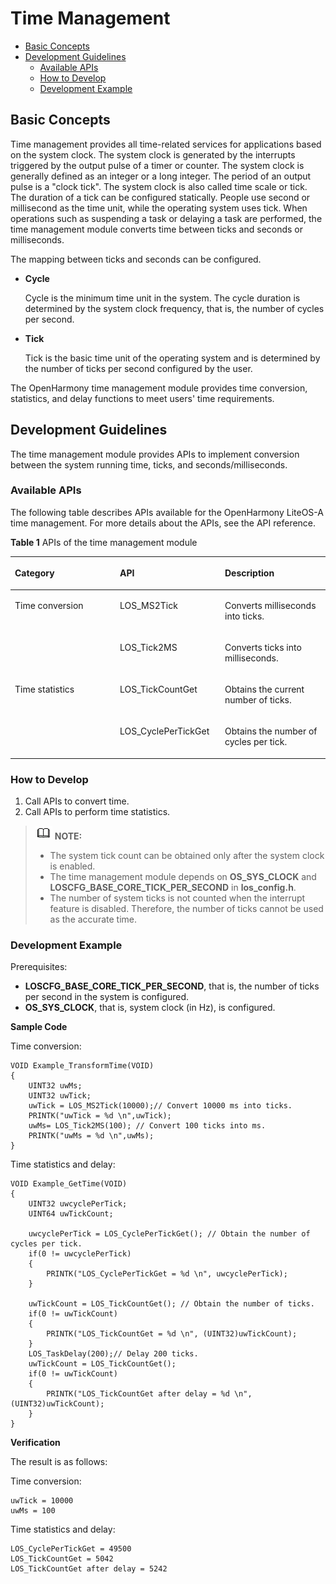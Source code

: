 # Time Management<a name="EN-US_TOPIC_0000001123753363"></a>

-   [Basic Concepts](#section12903185785119)
-   [Development Guidelines](#section430981720522)
    -   [Available APIs](#section1040142705214)
    -   [How to Develop](#section1381224710522)
    -   [Development Example](#section1344610245416)


## Basic Concepts<a name="section12903185785119"></a>

Time management provides all time-related services for applications based on the system clock. The system clock is generated by the interrupts triggered by the output pulse of a timer or counter. The system clock is generally defined as an integer or a long integer. The period of an output pulse is a "clock tick". The system clock is also called time scale or tick. The duration of a tick can be configured statically. People use second or millisecond as the time unit, while the operating system uses tick. When operations such as suspending a task or delaying a task are performed, the time management module converts time between ticks and seconds or milliseconds.

The mapping between ticks and seconds can be configured.

-   **Cycle**

    Cycle is the minimum time unit in the system. The cycle duration is determined by the system clock frequency, that is, the number of cycles per second.


-   **Tick**

    Tick is the basic time unit of the operating system and is determined by the number of ticks per second configured by the user.


The OpenHarmony time management module provides time conversion, statistics, and delay functions to meet users' time requirements.

## Development Guidelines<a name="section430981720522"></a>

The time management module provides APIs to implement conversion between the system running time, ticks, and seconds/milliseconds.

### Available APIs<a name="section1040142705214"></a>

The following table describes APIs available for the OpenHarmony LiteOS-A time management. For more details about the APIs, see the API reference.

**Table  1**  APIs of the time management module

<a name="table1316220185211"></a>
<table><thead align="left"><tr id="row191622182021"><th class="cellrowborder" valign="top" width="33.33333333333333%" id="mcps1.2.4.1.1"><p id="p13162121815218"><a name="p13162121815218"></a><a name="p13162121815218"></a>Category</p>
</th>
<th class="cellrowborder" valign="top" width="33.33333333333333%" id="mcps1.2.4.1.2"><p id="p12162618623"><a name="p12162618623"></a><a name="p12162618623"></a>API</p>
</th>
<th class="cellrowborder" valign="top" width="33.33333333333333%" id="mcps1.2.4.1.3"><p id="p16162118427"><a name="p16162118427"></a><a name="p16162118427"></a>Description</p>
</th>
</tr>
</thead>
<tbody><tr id="row04981218910"><td class="cellrowborder" rowspan="2" valign="top" width="33.33333333333333%" headers="mcps1.2.4.1.1 "><p id="p6462616696"><a name="p6462616696"></a><a name="p6462616696"></a>Time conversion</p>
</td>
<td class="cellrowborder" valign="top" width="33.33333333333333%" headers="mcps1.2.4.1.2 "><p id="p164931214913"><a name="p164931214913"></a><a name="p164931214913"></a>LOS_MS2Tick</p>
</td>
<td class="cellrowborder" valign="top" width="33.33333333333333%" headers="mcps1.2.4.1.3 "><p id="p8504121996"><a name="p8504121996"></a><a name="p8504121996"></a>Converts milliseconds into ticks.</p>
</td>
</tr>
<tr id="row7162101814216"><td class="cellrowborder" valign="top" headers="mcps1.2.4.1.1 "><p id="p816311185217"><a name="p816311185217"></a><a name="p816311185217"></a>LOS_Tick2MS</p>
</td>
<td class="cellrowborder" valign="top" headers="mcps1.2.4.1.2 "><p id="p161632181721"><a name="p161632181721"></a><a name="p161632181721"></a>Converts ticks into milliseconds.</p>
</td>
</tr>
<tr id="row1516317181227"><td class="cellrowborder" rowspan="2" valign="top" width="33.33333333333333%" headers="mcps1.2.4.1.1 "><p id="p1077619231696"><a name="p1077619231696"></a><a name="p1077619231696"></a>Time statistics</p>
</td>
<td class="cellrowborder" valign="top" width="33.33333333333333%" headers="mcps1.2.4.1.2 "><p id="p181638181921"><a name="p181638181921"></a><a name="p181638181921"></a>LOS_TickCountGet</p>
</td>
<td class="cellrowborder" valign="top" width="33.33333333333333%" headers="mcps1.2.4.1.3 "><p id="p615864811116"><a name="p615864811116"></a><a name="p615864811116"></a>Obtains the current number of ticks.</p>
</td>
</tr>
<tr id="row101631818620"><td class="cellrowborder" valign="top" headers="mcps1.2.4.1.1 "><p id="p71633181125"><a name="p71633181125"></a><a name="p71633181125"></a>LOS_CyclePerTickGet</p>
</td>
<td class="cellrowborder" valign="top" headers="mcps1.2.4.1.2 "><p id="p151631718124"><a name="p151631718124"></a><a name="p151631718124"></a>Obtains the number of cycles per tick.</p>
</td>
</tr>
</tbody>
</table>

### How to Develop<a name="section1381224710522"></a>

1.  Call APIs to convert time.
2.  Call APIs to perform time statistics.

>![](../public_sys-resources/icon-note.gif) **NOTE:** 
>-   The system tick count can be obtained only after the system clock is enabled.
>-   The time management module depends on  **OS\_SYS\_CLOCK**  and  **LOSCFG\_BASE\_CORE\_TICK\_PER\_SECOND**  in  **los\_config.h**.
>-   The number of system ticks is not counted when the interrupt feature is disabled. Therefore, the number of ticks cannot be used as the accurate time.

### Development Example<a name="section1344610245416"></a>

Prerequisites:

-   **LOSCFG\_BASE\_CORE\_TICK\_PER\_SECOND**, that is, the number of ticks per second in the system is configured.
-   **OS\_SYS\_CLOCK**, that is, system clock \(in Hz\), is configured.

**Sample Code**

Time conversion:

```
VOID Example_TransformTime(VOID)
{
    UINT32 uwMs;
    UINT32 uwTick;
    uwTick = LOS_MS2Tick(10000);// Convert 10000 ms into ticks.
    PRINTK("uwTick = %d \n",uwTick);
    uwMs= LOS_Tick2MS(100); // Convert 100 ticks into ms.
    PRINTK("uwMs = %d \n",uwMs);
}
```

Time statistics and delay:

```
VOID Example_GetTime(VOID)
{
    UINT32 uwcyclePerTick;
    UINT64 uwTickCount;

    uwcyclePerTick = LOS_CyclePerTickGet(); // Obtain the number of cycles per tick.
    if(0 != uwcyclePerTick)
    {
        PRINTK("LOS_CyclePerTickGet = %d \n", uwcyclePerTick);
    }

    uwTickCount = LOS_TickCountGet(); // Obtain the number of ticks.
    if(0 != uwTickCount)
    {
        PRINTK("LOS_TickCountGet = %d \n", (UINT32)uwTickCount);
    }
    LOS_TaskDelay(200);// Delay 200 ticks.
    uwTickCount = LOS_TickCountGet();
    if(0 != uwTickCount)
    {
        PRINTK("LOS_TickCountGet after delay = %d \n", (UINT32)uwTickCount);
    }
}
```

**Verification**

The result is as follows:

Time conversion:

```
uwTick = 10000 
uwMs = 100
```

Time statistics and delay:

```
LOS_CyclePerTickGet = 49500 
LOS_TickCountGet = 5042
LOS_TickCountGet after delay = 5242
```

